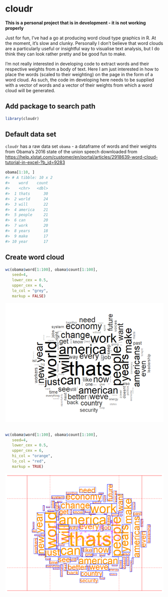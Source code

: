 
<!-- README.md is generated from README.Rmd. Please edit that file -->

# cloudr

<!-- badges: start -->

<!-- badges: end -->

**This is a personal project that is in development - it is not working
properly**

Just for fun, I’ve had a go at producing word cloud type graphics in R.
At the moment, it’s slow and clunky. Personally I don’t believe that
word clouds are a particularly useful or insightful way to visualise
text analysis, but I do think they can look rather pretty and be good
fun to make.

I’m not really interested in developing code to extract words and their
respective weights from a body of text. Here I am just interested in how
to place the words (scaled to their weighting) on the page in the form
of a word cloud. As such, the code im developing here needs to be
supplied with a vector of words and a vector of their weights from which
a word cloud will be generated.

## Add package to search path

``` r
library(cloudr)
```

## Default data set

`cloudr` has a raw data set `obama` - a dataframe of words and their
weights from Obama’s 2016 state of the union speech downloaded from
<https://help.xlstat.com/customer/en/portal/articles/2918639-word-cloud-tutorial-in-excel-?b_id=9283>

``` r
obama[1:10, ]
#> # A tibble: 10 x 2
#>    word    count
#>    <chr>   <dbl>
#>  1 thats      30
#>  2 world      24
#>  3 will       22
#>  4 america    21
#>  5 people     21
#>  6 can        20
#>  7 work       20
#>  8 years      18
#>  9 make       17
#> 10 year       17
```

## Create word cloud

``` r
wc(obama$word[1:100], obama$count[1:100], 
   seed=4,
   lower_cex = 0.5, 
   upper_cex = 6,
   lo_col = "grey",
   markup = FALSE)
```

<img src="man/figures/README-unnamed-chunk-4-1.png" style="display: block; margin: auto;" />

``` r

wc(obama$word[1:100], obama$count[1:100], 
   seed=4,
   lower_cex = 0.5, 
   upper_cex = 6,
   hi_col = "orange",
   lo_col = "red",
   markup = TRUE)
```

<img src="man/figures/README-unnamed-chunk-4-2.png" style="display: block; margin: auto;" />
